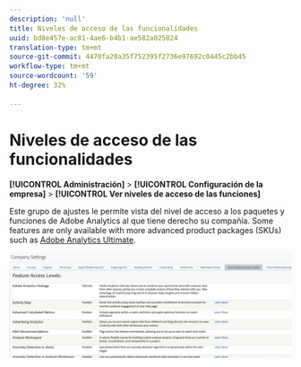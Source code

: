 ```yaml
---
description: 'null'
title: Niveles de acceso de las funcionalidades
uuid: bd8e457e-ac81-4ae6-b4b1-ae582a025024
translation-type: tm+mt
source-git-commit: 4470fa20a35f752395f2736e97692c0445c2bb45
workflow-type: tm+mt
source-wordcount: '59'
ht-degree: 32%

---
```



# Niveles de acceso de las funcionalidades

**[!UICONTROL Administración]** > **[!UICONTROL Configuración de la empresa]** > **[!UICONTROL Ver niveles de acceso de las funciones]**

Este grupo de ajustes le permite vista del nivel de acceso a los paquetes y funciones de Adobe Analytics al que tiene derecho su compañía. Some features are only available with more advanced product packages (SKUs) such as [Adobe Analytics Ultimate](https://www.adobe.com/es/data-analytics-cloud/analytics/ultimate.html).

![](assets/feature-access-levels.png)

